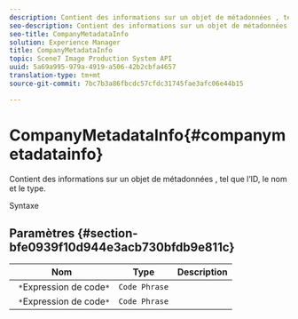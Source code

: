 ```yaml
---
description: Contient des informations sur un objet de métadonnées , tel que l’ID, le nom et le type.
seo-description: Contient des informations sur un objet de métadonnées , tel que l’ID, le nom et le type.
seo-title: CompanyMetadataInfo
solution: Experience Manager
title: CompanyMetadataInfo
topic: Scene7 Image Production System API
uuid: 5a69a995-979a-4919-a506-42b2cbfa4657
translation-type: tm+mt
source-git-commit: 7bc7b3a86fbcdc57cfdc31745fae3afc06e44b15

---
```



# CompanyMetadataInfo{#companymetadatainfo}

Contient des informations sur un objet de métadonnées , tel que l’ID, le nom et le type.

Syntaxe

## Paramètres {#section-bfe0939f10d944e3acb730bfdb9e811c}

| Nom | Type | Description |
|---|---|---|
| ` *`Expression de code`*` | `Code Phrase` |  |
| ` *`Expression de code`*` | `Code Phrase` |  |

